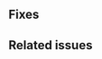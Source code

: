 ## Fixes
<!--
Please post your changes here
-->
## Related issues
<!--
If you have any related issues please post them here.
-->

